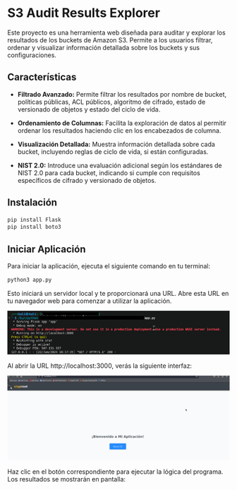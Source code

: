 # S3 Audit Results Explorer

Este proyecto es una herramienta web diseñada para auditar y explorar los resultados de los buckets de Amazon S3. Permite a los usuarios filtrar, ordenar y visualizar información detallada sobre los buckets y sus configuraciones.

## Características

- **Filtrado Avanzado:** Permite filtrar los resultados por nombre de bucket, políticas públicas, ACL públicos, algoritmo de cifrado, estado de versionado de objetos y estado del ciclo de vida.

- **Ordenamiento de Columnas:** Facilita la exploración de datos al permitir ordenar los resultados haciendo clic en los encabezados de columna.

- **Visualización Detallada:** Muestra información detallada sobre cada bucket, incluyendo reglas de ciclo de vida, si están configuradas.

- **NIST 2.0:** Introduce una evaluación adicional según los estándares de NIST 2.0 para cada bucket, indicando si cumple con requisitos específicos de cifrado y versionado de objetos.


## Instalación
```python
pip install Flask
pip install boto3
```
## Iniciar Aplicación
Para iniciar la aplicación, ejecuta el siguiente comando en tu terminal:
```python
python3 app.py
```
Esto iniciará un servidor local y te proporcionará una URL. Abre esta URL en tu navegador web para comenzar a utilizar la aplicación.

![Localhost1](imagen3.png)

Al abrir la URL http://localhost:3000, verás la siguiente interfaz:

![Localhost2](imagen1.png)

Haz clic en el botón correspondiente para ejecutar la lógica del programa. Los resultados se mostrarán en pantalla:



